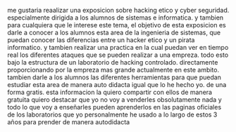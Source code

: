 me gustaria reaalizar una exposicion sobre hacking etico y cyber seguridad. especialmente dirigida a los alumnos de sistemas e informatica. y tambien para cualquiera que le interese este tema, el objetivo de esta exposicion es darle a conocer a los alumnos esta area de la ingenieria de sistemas, que puedan conocer las diferencias entre un hacker etico y un pirata informatico. y tambien realizar una practica en la cual puedan ver en tiempo real los diferentes ataques que se pueden realizar a una empreza. todo esto bajo la estructura de un laboratorio de hacking controlado. directamente proporcionando por la empreza mas grande actualmente en este ambito. tambien darle a los alumnos las diferentes herramientas para que puedan estudiar esta area de manera auto didacta igual que lo he hecho yo. de una forma gratis. esta informacion la quiero compartir con ellos de manera gratuita quiero destacar que yo no voy a venderles obsolutamente nada y todo lo que voy a enseñarles pueden aprenderlos en las paginas oficiales de los laboratorios que yo personalmente he usado a lo largo de estos 3 años para prender de manera autodidacta